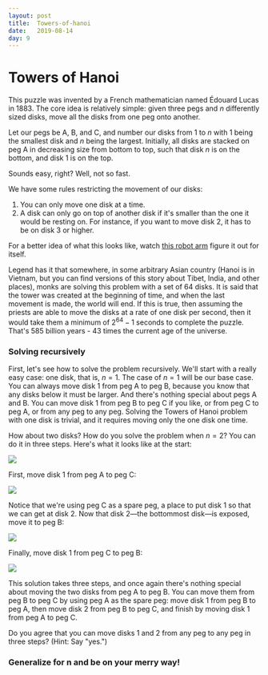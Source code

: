 ```yaml
---
layout: post
title:  Towers-of-hanoi
date:   2019-08-14
day: 9
---
```



# Towers of Hanoi

This puzzle was invented by a French mathematician named Édouard Lucas in 1883. The core idea is relatively simple: given three pegs and _n_ differently sized disks, move all the disks from one peg onto another. 

Let our pegs be A, B, and C, and number our disks from 1 to _n_ with 1 being the smallest disk and _n_ being the largest. Initially, all disks are stacked on peg A in decreasing size from bottom to top, such that disk _n_ is on the bottom, and disk 1 is on the top.

Sounds easy, right? Well, not so fast. 

We have some rules restricting the movement of our disks:
1. You can only move one disk at a time.
2. A disk can only go on top of another disk if it's smaller than the one it would be resting on. For instance, if you want to move disk 2, it has to be on disk 3 or higher.

For a better idea of what this looks like, watch [this robot arm](https://www.youtube.com/watch?v=SEMfUE5K35I) figure it out for itself.

Legend has it that somewhere, in some arbitrary Asian country (Hanoi is in Vietnam, but you can find versions of this story about Tibet, India, and other places), monks are solving this problem with a set of 64 disks. It is said that the tower was created at the beginning of time, and when the last movement is made, the world will end. If this is true, then assuming the priests are able to move the disks at a rate of one disk per second, then it would take them a minimum of $2^{64}-1$ seconds to complete the puzzle. That's 585 billion years - 43 times the current age of the universe.

### Solving recursively

First, let's see how to solve the problem recursively. We'll start with a really easy case: one disk, that is, $n=1$. The case of $n=1$ will be our base case. You can always move disk 1 from peg A to peg B, because you know that any disks below it must be larger. And there's nothing special about pegs A and B. You can move disk 1 from peg B to peg C if you like, or from peg C to peg A, or from any peg to any peg. Solving the Towers of Hanoi problem with one disk is trivial, and it requires moving only the one disk one time.

How about two disks? How do you solve the problem when $n=2$? You can do it in three steps. Here's what it looks like at the start:

<img src="{{ site.baseurl }}/images/tof3.png" />

First, move disk 1 from peg A to peg C:

<img src="{{ site.baseurl }}/images/tof4.png" />

Notice that we're using peg C as a spare peg, a place to put disk 1 so that we can get at disk 2. Now that disk 2—the bottommost disk—is exposed, move it to peg B:

<img src="{{ site.baseurl }}/images/tof5.png" />

Finally, move disk 1 from peg C to peg B:

<img src="{{ site.baseurl }}/images/tof6.png" />

This solution takes three steps, and once again there's nothing special about moving the two disks from peg A to peg B. You can move them from peg B to peg C by using peg A as the spare peg: move disk 1 from peg B to peg A, then move disk 2 from peg B to peg C, and finish by moving disk 1 from peg A to peg C. 

Do you agree that you can move disks 1 and 2 from any peg to any peg in three steps? (Hint: Say "yes.")

### Generalize for n and be on your merry way!


```python

```
